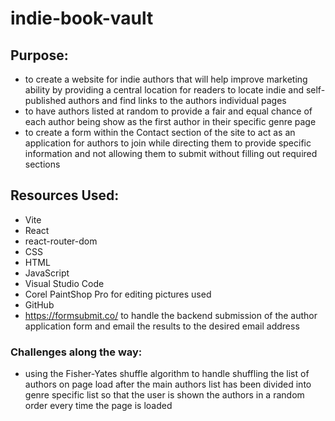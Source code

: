 # indie-book-vault

## Purpose:

- to create a website for indie authors that will help improve marketing ability by providing a central location for readers to locate indie and self-published authors and find links to the authors individual pages
- to have authors listed at random to provide a fair and equal chance of each author being show as the first author in their specific genre page
- to create a form within the Contact section of the site to act as an application for authors to join while directing them to provide specific information and not allowing them to submit without filling out required sections

## Resources Used:

- Vite
- React
- react-router-dom
- CSS
- HTML
- JavaScript
- Visual Studio Code
- Corel PaintShop Pro for editing pictures used
- GitHub
- https://formsubmit.co/ to handle the backend submission of the author application form and email the results to the desired email address

### Challenges along the way:

- using the Fisher-Yates shuffle algorithm to handle shuffling the list of authors on page load after the main authors list has been divided into genre specific list so that the user is shown the authors in a random order every time the page is loaded